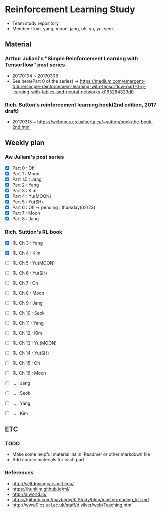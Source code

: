 # Reinforcement Learning Study
- Team study repository
- Member : kim, yang, moon, jang, oh, yu, yu, seok

## Material
### Arthur Juliani's "Simple Reinforcement Learning with Tensorflow" post series 
- 20170104 ~ 20170308
- See here(Part 0 of the series) -> https://medium.com/emergent-future/simple-reinforcement-learning-with-tensorflow-part-0-q-learning-with-tables-and-neural-networks-d195264329d0
### Rich. Sutton's reinforcement learning book(2nd edition, 2017 draft)
- 20170315 ~
https://webdocs.cs.ualberta.ca/~sutton/book/the-book-2nd.html

## Weekly plan
### Aw Juliani's post series
- [X] Part 0 : Oh 
- [X] Part 1 : Moon 
- [X] Part 1.5 : Jang 
- [X] Part 2 : Yang
- [X] Part 3 : Kim
- [X] Part 4 : Yu(MOON)
- [X] Part 5 : Yu(SH)
- [X] Part 6 : Oh -> pending : thursday(02/23)
- [X] Part 7 : Moon 
- [X] Part 8 : Jang
### Rich. Suttion's RL book
- [X] RL Ch 3 : Yang
- [X] RL Ch 4 : Kim
- [ ] RL Ch 5 : Yu(MOON)
- [ ] RL Ch 6 : Yu(SH)
- [ ] RL Ch 7 : Oh
- [ ] RL Ch 8 : Moon 
- [ ] RL Ch 9 : Jang
- [ ] RL Ch 10 : Seok
- [ ] RL Ch 11 : Yang
- [ ] RL Ch 12 : Kim
- [ ] RL Ch 13 : Yu(MOON)
- [ ] RL Ch 14 : Yu(SH)
- [ ] RL Ch 15 : Oh
- [ ] RL Ch 16 : Moon 
- [ ] ... : Jang
- [ ] ... : Seok
- [ ] ... : Yang
- [ ] ... : Kim


## ETC
### TODO 
- Make some helpful material list in 'Readme' or other markdown file
- Add course materials for each part

### References
- http://selfdrivingcars.mit.edu/
- https://hunkim.github.io/ml/
- http://aiworld.io/
- https://github.com/maybedy/RLStudy/blob/master/reading_list.md
- http://www0.cs.ucl.ac.uk/staff/d.silver/web/Teaching.html
